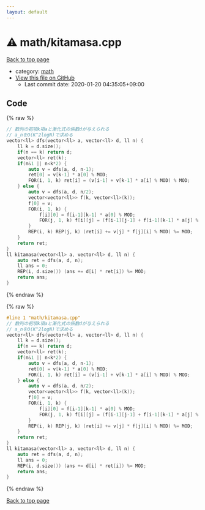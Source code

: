 ```yaml
---
layout: default
---
```


<!-- mathjax config similar to math.stackexchange -->
<script type="text/javascript" async
  src="https://cdnjs.cloudflare.com/ajax/libs/mathjax/2.7.5/MathJax.js?config=TeX-MML-AM_CHTML">
</script>
<script type="text/x-mathjax-config">
  MathJax.Hub.Config({
    TeX: { equationNumbers: { autoNumber: "AMS" }},
    tex2jax: {
      inlineMath: [ ['$','$'] ],
      processEscapes: true
    },
    "HTML-CSS": { matchFontHeight: false },
    displayAlign: "left",
    displayIndent: "2em"
  });
</script>

<script type="text/javascript" src="https://cdnjs.cloudflare.com/ajax/libs/jquery/3.4.1/jquery.min.js"></script>
<script src="https://cdn.jsdelivr.net/npm/jquery-balloon-js@1.1.2/jquery.balloon.min.js" integrity="sha256-ZEYs9VrgAeNuPvs15E39OsyOJaIkXEEt10fzxJ20+2I=" crossorigin="anonymous"></script>
<script type="text/javascript" src="../../assets/js/copy-button.js"></script>
<link rel="stylesheet" href="../../assets/css/copy-button.css" />


# :warning: math/kitamasa.cpp

<a href="../../index.html">Back to top page</a>

* category: <a href="../../index.html#7e676e9e663beb40fd133f5ee24487c2">math</a>
* <a href="{{ site.github.repository_url }}/blob/master/math/kitamasa.cpp">View this file on GitHub</a>
    - Last commit date: 2020-01-20 04:35:05+09:00




## Code

<a id="unbundled"></a>
{% raw %}
```cpp
// 数列の初項k項aと漸化式の係数dが与えられる
// a_nをO(K^2logN)で求める
vector<ll> dfs(vector<ll> a, vector<ll> d, ll n) {
    ll k = d.size();
    if(n == k) return d;
    vector<ll> ret(k);
    if(n&1 || n<k*2) {
        auto v = dfs(a, d, n-1);
        ret[0] = v[k-1] * a[0] % MOD;
        FOR(i, 1, k) ret[i] = (v[i-1] + v[k-1] * a[i] % MOD) % MOD;
    } else {
        auto v = dfs(a, d, n/2);
        vector<vector<ll>> f(k, vector<ll>(k));
        f[0] = v;
        FOR(i, 1, k) {
            f[i][0] = f[i-1][k-1] * a[0] % MOD;
            FOR(j, 1, k) f[i][j] = (f[i-1][j-1] + f[i-1][k-1] * a[j] % MOD) % MOD;
        }
        REP(i, k) REP(j, k) (ret[i] += v[j] * f[j][i] % MOD) %= MOD;
    }
    return ret;
}
ll kitamasa(vector<ll> a, vector<ll> d, ll n) {
    auto ret = dfs(a, d, n);
    ll ans = 0;
    REP(i, d.size()) (ans += d[i] * ret[i]) %= MOD;
    return ans;
}

```
{% endraw %}

<a id="bundled"></a>
{% raw %}
```cpp
#line 1 "math/kitamasa.cpp"
// 数列の初項k項aと漸化式の係数dが与えられる
// a_nをO(K^2logN)で求める
vector<ll> dfs(vector<ll> a, vector<ll> d, ll n) {
    ll k = d.size();
    if(n == k) return d;
    vector<ll> ret(k);
    if(n&1 || n<k*2) {
        auto v = dfs(a, d, n-1);
        ret[0] = v[k-1] * a[0] % MOD;
        FOR(i, 1, k) ret[i] = (v[i-1] + v[k-1] * a[i] % MOD) % MOD;
    } else {
        auto v = dfs(a, d, n/2);
        vector<vector<ll>> f(k, vector<ll>(k));
        f[0] = v;
        FOR(i, 1, k) {
            f[i][0] = f[i-1][k-1] * a[0] % MOD;
            FOR(j, 1, k) f[i][j] = (f[i-1][j-1] + f[i-1][k-1] * a[j] % MOD) % MOD;
        }
        REP(i, k) REP(j, k) (ret[i] += v[j] * f[j][i] % MOD) %= MOD;
    }
    return ret;
}
ll kitamasa(vector<ll> a, vector<ll> d, ll n) {
    auto ret = dfs(a, d, n);
    ll ans = 0;
    REP(i, d.size()) (ans += d[i] * ret[i]) %= MOD;
    return ans;
}

```
{% endraw %}

<a href="../../index.html">Back to top page</a>

